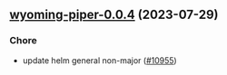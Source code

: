 

## [wyoming-piper-0.0.4](https://github.com/truecharts/charts/compare/wyoming-piper-0.0.3...wyoming-piper-0.0.4) (2023-07-29)

### Chore

- update helm general non-major ([#10955](https://github.com/truecharts/charts/issues/10955))
  
  